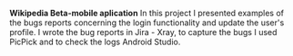 **Wikipedia Beta-mobile aplication**
In this project I presented examples of the bugs reports concerning the login functionality and update the user's profile.
I wrote the bug reports in Jira - Xray, to capture the bugs I used PicPick and to check the logs Android Studio.
